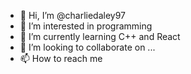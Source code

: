 - 👋 Hi, I’m @charliedaley97
- 👀 I’m interested in programming
- 🌱 I’m currently learning C++ and React
- 💞️ I’m looking to collaborate on ...
- 📫 How to reach me 

<!---
charliedaley97/charliedaley97 is a ✨ special ✨ repository because its `README.md` (this file) appears on your GitHub profile.
You can click the Preview link to take a look at your changes.
--->

